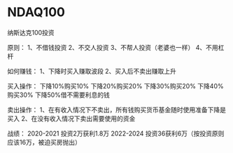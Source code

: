 # NDAQ100
 纳斯达克100投资

原则：
1、不借钱投资
2、不交人投资
3、不帮人投资（老婆也一样）
4、不用杠杆

如何赚钱：
1、下降时买入赚取波段
2、买入后不卖出赚取上升

买入操作：
下降10%购买10%
下降20%购买20%
下降30%购买20%
下降40%购买30%
下降50%借不需要利息的钱


卖出操作：
1、在有收入情况下不卖出，所有钱购买货币基金随时使用准备下降是买入
2、在没有收入情况下卖出需要使用的资金

战绩：
2020-2021 投资2万获利1.8万
2022-2024 投资36获利6万（按投资原则应该16万，被迫买房抛出）
